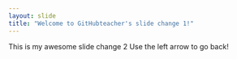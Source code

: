 ```yaml
---
layout: slide
title: "Welcome to GitHubteacher's slide change 1!"
---
```

This is my awesome slide change 2
Use the left arrow to go back!